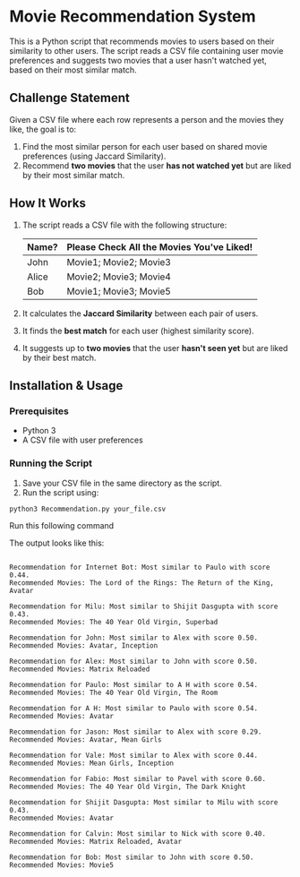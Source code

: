# Movie Recommendation System  

This is a Python script that recommends movies to users based on their similarity to other users. The script reads a CSV file containing user movie preferences and suggests two movies that a user hasn't watched yet, based on their most similar match.  

## Challenge Statement  

Given a CSV file where each row represents a person and the movies they like, the goal is to:  
1. Find the most similar person for each user based on shared movie preferences (using Jaccard Similarity).  
2. Recommend **two movies** that the user **has not watched yet** but are liked by their most similar match.  

## How It Works  

1. The script reads a CSV file with the following structure:  

   | Name?  | Please Check All the Movies You've Liked! |  
   |--------|------------------------------------------|  
   | John   | Movie1; Movie2; Movie3                  |  
   | Alice  | Movie2; Movie3; Movie4                  |  
   | Bob    | Movie1; Movie3; Movie5                  |  

2. It calculates the **Jaccard Similarity** between each pair of users.  
3. It finds the **best match** for each user (highest similarity score).  
4. It suggests up to **two movies** that the user **hasn't seen yet** but are liked by their best match.  

## Installation & Usage  

### Prerequisites  

- Python 3  
- A CSV file with user preferences  

### Running the Script  

1. Save your CSV file in the same directory as the script.  
2. Run the script using:  

```bash
python3 Recommendation.py your_file.csv
```

Run this following command 


The output looks like this:
```

Recommendation for Internet Bot: Most similar to Paulo with score 0.44.
Recommended Movies: The Lord of the Rings: The Return of the King, Avatar

Recommendation for Milu: Most similar to Shijit Dasgupta with score 0.43.
Recommended Movies: The 40 Year Old Virgin, Superbad

Recommendation for John: Most similar to Alex with score 0.50.
Recommended Movies: Avatar, Inception

Recommendation for Alex: Most similar to John with score 0.50.
Recommended Movies: Matrix Reloaded

Recommendation for Paulo: Most similar to A H with score 0.54.
Recommended Movies: The 40 Year Old Virgin, The Room

Recommendation for A H: Most similar to Paulo with score 0.54.
Recommended Movies: Avatar

Recommendation for Jason: Most similar to Alex with score 0.29.
Recommended Movies: Avatar, Mean Girls

Recommendation for Vale: Most similar to Alex with score 0.44.
Recommended Movies: Mean Girls, Inception

Recommendation for Fabio: Most similar to Pavel with score 0.60.
Recommended Movies: The 40 Year Old Virgin, The Dark Knight

Recommendation for Shijit Dasgupta: Most similar to Milu with score 0.43.
Recommended Movies: Avatar

Recommendation for Calvin: Most similar to Nick with score 0.40.
Recommended Movies: Matrix Reloaded, Avatar

Recommendation for Bob: Most similar to John with score 0.50.
Recommended Movies: Movie5

```
